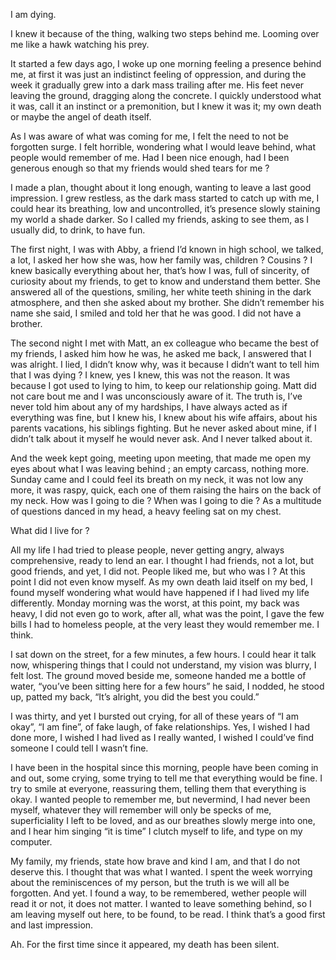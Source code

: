 

I am dying. 

I knew it because of the thing, walking two steps behind me. Looming over me like a hawk watching his prey.

It started a few days ago, I woke up one morning feeling a presence behind me, at first it was just an indistinct feeling of oppression, and during the week it gradually grew into a dark mass trailing after me. His feet never leaving the ground, dragging along the concrete.
I quickly understood what it was, call it an instinct or a premonition, but I knew it was it; my own death or maybe the angel of death itself.

As I was aware of what was coming for me, I felt the need to not be forgotten surge. I felt horrible, wondering what I would leave behind, what people would remember of me. Had I been nice enough, had I been generous enough so that my friends would shed tears for me ?

I made a plan, thought about it long enough, wanting to leave a last good impression. I grew restless, as the dark mass started to catch up with me, I could hear its breathing, low and uncontrolled, it’s presence slowly staining  my world a shade darker.
So I called my friends, asking to see them, as I usually did, to drink, to have fun.

The first night, I was with Abby, a friend I’d known in high school, we talked, a lot, I asked her how she was, how her family was, children ? Cousins ? I knew basically everything about her, that’s how I was, full of sincerity, of curiosity about my friends, to get to know and understand them better. She answered all of the questions, smiling, her white teeth shining in the dark atmosphere, and then she asked about my brother. She didn’t remember his name she said, I smiled and told her that he was good. I did not have a brother.

The second night I met with Matt, an ex colleague who became the best of my friends, I asked him how he was, he asked me back, I answered that I was alright. I lied, I didn’t know why, was it because I didn’t want to tell him that I was dying ? I knew, yes I knew, this was not the reason. It was because I got used to lying to him, to keep our relationship going. Matt did not care bout me and I was unconsciously aware of it. The truth is, I’ve never told him about any of my hardships, I have always acted as if everything was fine, but I knew his, I knew about his wife affairs, about his parents vacations, his siblings fighting. But he never asked about mine, if I didn’t talk about it myself he would never ask. And I never talked about it.

And the week kept going, meeting upon meeting, that made me open my eyes about what I was leaving behind ; an empty carcass, nothing more.
Sunday came and I could feel its breath on my neck, it was not low any more, it was raspy, quick, each one of them raising the hairs on the back of my neck. 
How was I going to die ? When was I going to die ? As a multitude of questions danced in my head, a heavy feeling sat on my chest. 

What did I live for ? 

All my life I had tried to please people, never getting angry, always comprehensive, ready to lend an ear. I thought I had friends, not a lot, but good friends, and yet, I did not. People liked me, but who was I ? At this point I did not even know myself. As my own death laid itself on my bed, I found myself wondering what would have happened if I had lived my life differently. 
Monday morning was the worst, at this point, my back was heavy, I did not even go to work, after all, what was the point, I gave the few bills I had to homeless people, at the very least they would remember me. I think.

I sat down on the street, for a few minutes, a few hours. I could hear it talk now, whispering things that I could not understand, my vision was blurry, I felt lost. 
The ground moved beside me, someone handed me a bottle of water, “you’ve been sitting here for a few hours” he said, I nodded, he stood up, patted my back, “It’s alright, you did the best you could.” 

I was thirty, and yet I bursted out crying, for all of these years of “I am okay”, “I am fine”, of fake laugh, of fake relationships. Yes, I wished I had done more, I wished I had lived as I really wanted, I wished I could’ve find someone I could tell I wasn’t fine.

I have been in the hospital since this morning, people have been coming in and out, some crying, some trying to tell me that everything would be fine. 
I try to smile at everyone, reassuring them, telling them that everything is okay. 
I wanted people to remember me, but nevermind, I had never been myself, whatever they will remember will only be specks of me, superficiality I left to be loved, and as our breathes slowly merge into one, and I hear him singing “it is time” I clutch myself to life, and type on my computer. 

My family, my friends, state how brave and kind I am, and that I do not deserve this. I thought that was what I wanted. 
I spent the week worrying about the reminiscences of my person, but the truth is we will all be forgotten. 
And yet.
I found a way, to be remembered, wether people will read it or not, it does not matter. I wanted to leave something behind, so I am leaving myself out here, to be found, to be read. 
I think that’s a good first and last impression.

Ah.
For the first time since it appeared, my death has been silent.